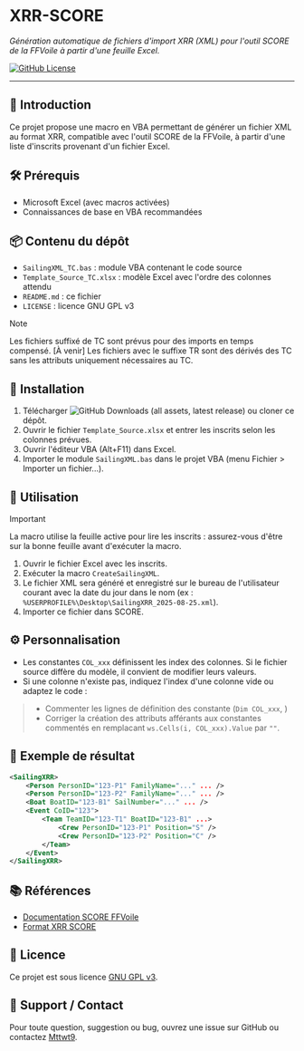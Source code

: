 
# XRR-SCORE

*Génération automatique de fichiers d'import XRR (XML) pour l'outil SCORE de la FFVoile à partir d'une feuille Excel.*

[![GitHub License](https://img.shields.io/github/license/Mttwt9/XRR-SCORE?style=flat-square&color=blue)](https://github.com/Mttwt9/XRR-SCORE/blob/main/LICENSE)

---

## 📖 Introduction

Ce projet propose une macro en VBA permettant de générer un fichier XML au format XRR, compatible avec l'outil SCORE de la FFVoile, à partir d'une liste d'inscrits provenant d'un fichier Excel.

## 🛠️ Prérequis

- Microsoft Excel (avec macros activées)
- Connaissances de base en VBA recommandées

## 📦 Contenu du dépôt

- `SailingXML_TC.bas` : module VBA contenant le code source
- `Template_Source_TC.xlsx` : modèle Excel avec l'ordre des colonnes attendu
- `README.md` : ce fichier
- `LICENSE` : licence GNU GPL v3

> [!Note]
> Les fichiers suffixé de TC sont prévus pour des imports en temps compensé. 
[À venir] Les fichiers avec le suffixe TR sont des dérivés des TC sans les attributs uniquement nécessaires au TC. 

## 🚀 Installation

1. Télécharger ![GitHub Downloads (all assets, latest release)](https://img.shields.io/github/downloads/Mttwt9/XRR-SCORE/latest/total?style=flat-square&label=LastRelease&color=magenta)
 ou cloner ce dépôt.
2. Ouvrir le fichier `Template_Source.xlsx` et entrer les inscrits selon les colonnes prévues.
3. Ouvrir l'éditeur VBA (Alt+F11) dans Excel.
4. Importer le module `SailingXML.bas` dans le projet VBA (menu Fichier > Importer un fichier...).

## 📝 Utilisation
> [!IMPORTANT]
> La macro utilise la feuille active pour lire les inscrits : assurez-vous d'être sur la bonne feuille avant d'exécuter la macro.

1. Ouvrir le fichier Excel avec les inscrits.
2. Exécuter la macro `CreateSailingXML`.
3. Le fichier XML sera généré et enregistré sur le bureau de l'utilisateur courant avec la date du jour dans le nom (ex : `%USERPROFILE%\Desktop\SailingXRR_2025-08-25.xml`).
4. Importer ce fichier dans SCORE.

## ⚙️ Personnalisation

- Les constantes `COL_xxx` définissent les index des colonnes. Si le fichier source diffère du modèle, il convient de modifier leurs valeurs.
- Si une colonne n'existe pas, indiquez l'index d'une colonne vide ou adaptez le code : 
> - Commenter les lignes de définition des constante (`Dim COL_xxx`, ) 
> - Corriger la création des attributs afférants aux constantes commentés en remplacant `ws.Cells(i, COL_xxx).Value` par `""`.

## 📂 Exemple de résultat

```xml
<SailingXRR>
	<Person PersonID="123-P1" FamilyName="..." ... />
	<Person PersonID="123-P2" FamilyName="..." ... />
	<Boat BoatID="123-B1" SailNumber="..." ... />
	<Event CoID="123">
		<Team TeamID="123-T1" BoatID="123-B1" ...>
			<Crew PersonID="123-P1" Position="S" />
			<Crew PersonID="123-P2" Position="C" />
		</Team>
	</Event>
</SailingXRR>
```

## 📚 Références

- [Documentation SCORE FFVoile](https://arbitrage.ffvoile.fr/logiciel-de-classement/)
- [Format XRR SCORE](https://arbitrage.ffvoile.fr/media/tuxghvae/xrr_inscriptions_documentation.zip)

## 📝 Licence

Ce projet est sous licence [GNU GPL v3](LICENSE).

## 🙋 Support / Contact

Pour toute question, suggestion ou bug, ouvrez une issue sur GitHub ou contactez [Mttwt9](https://github.com/Mttwt9).
